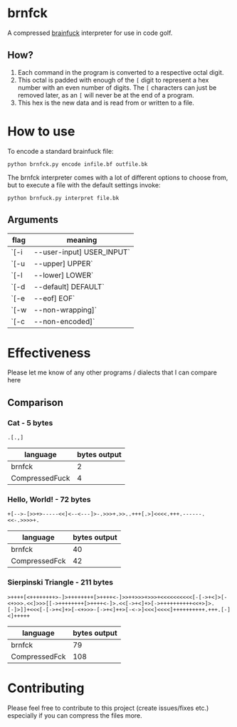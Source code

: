 # brnfck
A compressed [brainfuck](https://esolangs.org/wiki/Brainfuck) interpreter for use in code golf.

## How?
1. Each command in the program is converted to a respective octal digit.
2. This octal is padded with enough of the `[` digit to represent a hex number with an even number of digits. The `[` characters can just be removed later, as an `[` will never be at the end of a program.
3. This hex is the new data and is read from or written to a file.

# How to use
To encode a standard brainfuck file:

`python brnfck.py encode infile.bf outfile.bk`

The brnfck interpreter comes with a lot of different options to choose from, but to execute a file with the default settings invoke:

`python brnfuck.py interpret file.bk`

## Arguments
flag | meaning
--- | ---
`[-i | --user-input] USER_INPUT` | the input for the program
`[-u | --upper] UPPER` | the upper bound for the value the cells can hold; default is unbounded
`[-l | --lower] LOWER` | the lower bound for the value the cells can hold; default is unbounded (negatively)
`[-d | --default] DEFAULT` | the default value that cells hold; `0` by default
`[-e | --eof] EOF` | the value to use when no more input can be taken
`[-w | --non-wrapping]` | disables the wrapping of data values in cells
`[-c | --non-encoded]` | interprets a non-encoded file

# Effectiveness
Please let me know of any other programs / dialects that I can compare here
## Comparison
### Cat - 5 bytes
`.[.,]`

language | bytes output
--- | ---
brnfck | 2
CompressedFuck | 4

### Hello, World! - 72 bytes
`+[-->-[>>+>-----<<]<--<---]>-.>>>+.>>..+++[.>]<<<<.+++.------.<<-.>>>>+.`

language | bytes output
--- | ---
brnfck | 40
CompressedFck | 42

### Sierpinski Triangle - 211 bytes
`>++++[<++++++++>-]>++++++++[>++++<-]>>++>>>+>>>+<<<<<<<<<<[-[->+<]>[-<+>>>.<<]>>>[[->++++++++[>++++<-]>.<<[->+<]+>[->++++++++++<<+>]>.[-]>]]+<<<[-[->+<]+>[-<+>>>-[->+<]++>[-<->]<<<]<<<<]++++++++++.+++.[-]<]+++++`

language | bytes output
--- | ---
brnfck | 79
CompressedFck | 108

# Contributing
Please feel free to contribute to this project (create issues/fixes etc.) especially if you can compress the files more.
